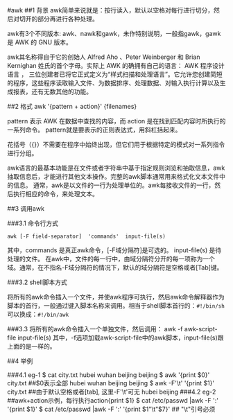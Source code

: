 #awk
##1 背景
awk简单来说就是：按行读入，默认以空格对每行进行切分，然后对切开的部分再进行各种处理。

awk有3个不同版本: awk、nawk和gawk，未作特别说明，一般指gawk，gawk 是 AWK 的 GNU 版本。

awk其名称得自于它的创始人 Alfred Aho 、Peter Weinberger 和 Brian Kernighan 姓氏的首个字母。实际上 AWK 的确拥有自己的语言： AWK 程序设计语言 ， 三位创建者已将它正式定义为“样式扫描和处理语言”。它允许您创建简短的程序，这些程序读取输入文件、为数据排序、处理数据、对输入执行计算以及生成报表，还有无数其他的功能。

##2 格式
	awk '{pattern + action}' {filenames}

pattern 表示 AWK 在数据中查找的内容，而 action 是在找到匹配内容时所执行的一系列命令。 pattern就是要表示的正则表达式，用斜杠括起来。

花括号（{}）不需要在程序中始终出现，但它们用于根据特定的模式对一系列指令进行分组。

awk语言的最基本功能是在文件或者字符串中基于指定规则浏览和抽取信息，awk抽取信息后，才能进行其他文本操作。完整的awk脚本通常用来格式化文本文件中的信息。 通常，awk是以文件的一行为处理单位的。awk每接收文件的一行，然后执行相应的命令，来处理文本。

##3 调用awk

###3.1 命令行方式
	
	awk [-F field-separator]  'commands'  input-file(s)

其中，commands 是真正awk命令，[-F域分隔符]是可选的。 input-file(s) 是待处理的文件。
在awk中，文件的每一行中，由域分隔符分开的每一项称为一个域。通常，在不指名-F域分隔符的情况下，默认的域分隔符是空格或者[Tab]键。 

###3.2 shell脚本方式

将所有的awk命令插入一个文件，并使awk程序可执行，然后awk命令解释器作为脚本的首行，一般通过键入脚本名称来调用。相当于shell脚本首行的：`#!/bin/sh`可以换成：`#!/bin/awk`

###3.3 将所有的awk命令插入一个单独文件，然后调用：
	awk -f awk-script-file input-file(s)
其中，-f选项加载awk-script-file中的awk脚本，input-file(s)跟上面的是一样的。

##4 举例

###4.1 eg-1
	$ cat city.txt 
	hubei   wuhan
	beijing beijing
	$ awk '{print $0}' city.txt  ##$0表示全部
	hubei   wuhan
	beijing beijing
	$ awk -F'\t' '{print $1}' city.txt ##由于默认空格或者[tab], 这里-F'\t'可无
	hubei
	beijing
###4.2 eg-2
	##awk+action示例，每行执行action{print $1}
	$ cat /etc/passwd |awk  -F ':'  '{print $1}' 
	$ cat /etc/passwd |awk  -F ':'  '{print $1"\t"$7}' ## "\t"引号必须

	